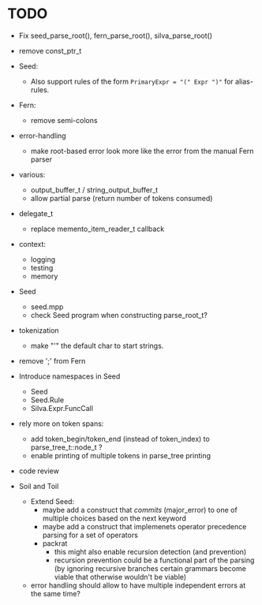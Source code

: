 # TODO

* Fix seed_parse_root(), fern_parse_root(), silva_parse_root()
* remove const_ptr_t

* Seed:
    * Also support rules of the form `PrimaryExpr = "(" Expr ")"` for alias-rules.

* Fern:
    * remove semi-colons

* error-handling
    * make root-based error look more like the error from the manual Fern parser

* various:
    * output_buffer_t / string_output_buffer_t
    * allow partial parse (return number of tokens consumed)

* delegate_t
    * replace memento_item_reader_t callback

* context:
    * logging
    * testing
    * memory

* Seed
    * seed.mpp
    * check Seed program when constructing parse_root_t?

* tokenization
    * make "'" the default char to start strings.

* remove ';' from Fern

* Introduce namespaces in Seed
    * Seed
    * Seed.Rule
    * Silva.Expr.FuncCall

* rely more on token spans:
    * add token_begin/token_end (instead of token_index) to parse_tree_t::node_t ?
    * enable printing of multiple tokens in parse_tree printing

* code review

* Soil and Toil
    * Extend Seed:
        * maybe add a construct that *commits* (major_error) to one of multiple choices
          based on the next keyword
        * maybe add a construct that implemenets operator precedence parsing for a set
          of operators
        * packrat
            * this might also enable recursion detection (and prevention)
            * recursion prevention could be a functional part of the parsing
              (by ignoring recursive branches certain grammars become viable that
              otherwise wouldn't be viable)
    * error handling should allow to have multiple independent errors at the same time?
